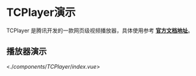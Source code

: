 # TCPlayer演示

TCPlayer 是腾讯开发的一款网页级视频播放器，具体使用参考 **[官方文档地址](https://cloud.tencent.com/document/product/881/30820)**。


## 播放器演示
<$./components/TCPlayer/index.vue$>


